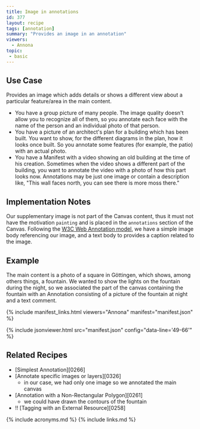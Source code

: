 ```yaml
---
title: Image in annotations
id: 377
layout: recipe
tags: [annotation]
summary: "Provides an image in an annotation"
viewers:
  - Annona
topic: 
 - basic
---
```


## Use Case

Provides an image which adds details or shows a different view about a particular feature/area in the main content.

- You have a group picture of many people. The image quality doesn't allow you to recognize all of them, so you annotate each face with the name of the person and an individual photo of that person.  
- You have a picture of an architect's plan for a building which has been built. You want to show, for the different diagrams in the plan, how it looks once built. So you annotate some features (for example, the patio) with an actual photo.
- You have a Manifest with a video showing an old building at the time of his creation. Sometimes when the video shows a different part of the building, you want to annotate the video with a photo of how this part looks now. Annotations may be just one image or contain a description like, "This wall faces north, you can see there is more moss there."

## Implementation Notes

Our supplementary image is not part of the Canvas content, thus it must not have the motivation `painting` and is placed in the `annotations` section of the Canvas. Following the [W3C Web Annotation model](https://www.w3.org/TR/annotation-model/#external-web-resources), we have a simple image body referencing our image, and a text body to provides a caption related to the image.

## Example

The main content is a photo of a square in Göttingen, which shows, among others things, a fountain. We wanted to show the lights on the fountain during the night, so we associated the part of the canvas containing the fountain with an Annotation consisting of a picture of the fountain at night and a text comment.

{% include manifest_links.html viewers="Annona" manifest="manifest.json" %}

{% include jsonviewer.html src="manifest.json" config="data-line='49-66'" %}

## Related Recipes

* [Simplest Annotation][0266]
* [Annotate specific images or layers][0326]
  * in our case, we had only one image so we annotated the main canvas
* [Annotation with a Non-Rectangular Polygon][0261]
  * we could have drawn the contours of the fountain
* !! [Tagging with an External Resource][0258]

{% include acronyms.md %}
{% include links.md %}

